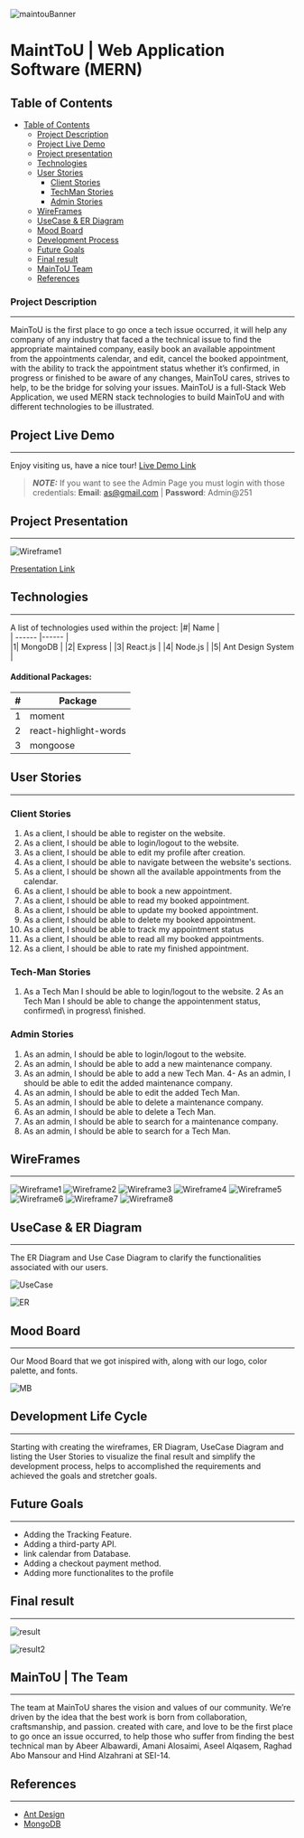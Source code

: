 ![maintouBanner](./frontend/src/images/ReadmeImages/maintouBanner.png)

# MaintToU | Web Application Software (MERN)
## Table of Contents
- [Table of Contents](#table-of-contents)
  - [Project Description](#project-livedemo)
  - [Project Live Demo](#project-presentation)
  - [Project presentation](#project-description)
  - [Technologies](#technologies)
  - [User Stories](#user-stories)
    - [Client Stories](#Client-stories)
    - [TechMan Stories](#TechMan-stories)
    - [Admin Stories](#Admin-stories)
  - [WireFrames](#wireframes)
  - [UseCase & ER Diagram](#usecase--er-diagram)
  - [Mood Board](#mood-board)
  - [Development Process](#development-process)
  - [Future Goals](#future-goals)
  - [Final result](#final-result)
  - [MainToU Team](#flancer-team)
  - [References](#references)
### Project Description
***
MainToU is the first place to go once a tech issue occurred, it will help any company of any industry that faced a the technical issue to find the appropriate maintained company, easily book an available appointment from the appointments calendar, and edit, cancel the booked appointment, with the ability to track the appointment status whether it’s confirmed, in progress or finished to be aware of any changes, MainToU cares, strives to help, to be the bridge for solving your issues. MainToU is a full-Stack Web Application, we used MERN stack technologies to build MainToU and with different technologies to be illustrated.

## Project Live Demo
***
Enjoy visiting us, have a nice tour!
 [Live Demo Link](https://maintou-team2.herokuapp.com/)
> **_NOTE:_**  If you want to see the Admin Page you must login with those credentials: **Email**: as@gmail.com | **Password**: Admin@251
## Project Presentation
***
 ![Wireframe1](./frontend/src/images/ReadmeImages/barcode.png)
 
 [Presentation Link](https://www.canva.com/design/DAEYGO1mOIU/2e5M5bmVIsMA9MAz7UjRAg/view?utm_content=DAEYGO1mOIU&utm_campaign=designshare&utm_medium=link&utm_source=publishsharelink)
## Technologies
***
A list of technologies used within the project:
|#| Name |  
| ------ |------ |  
|1| MongoDB | 
|2| Express |
|3| React.js |
|4| Node.js |
|5| Ant Design System |

#### Additional Packages:
|#| Package |  
| ------ |------ |  
|1| moment | 
|2| react-highlight-words |
|3| mongoose |




## User Stories
***
### Client Stories
1. As a client, I should be able to register on the website.
2.  As a client, I should be able to login/logout to the website.
3.  As a client, I should be able to edit my profile after creation.
4. As a client, I should be able to navigate between the website's sections.
5.  As a client, I should be shown all the available appointments from the calendar.
6.  As a client, I should be able to book a new appointment.
7.  As a client, I should be able to read my booked appointment.
8.  As a client, I should be able to update my booked appointment.
9.  As a client, I should be able to delete my booked appointment.
10.  As a client, I should be able to track my appointment status
11.  As a client, I should be able to read all my booked appointments.
12.  As a client, I should be able to rate my finished appointment.
 ### Tech-Man Stories

1. As a Tech Man I should be able to login/logout to the website.
2 As an Tech Man I should be able to change the appointenment status, confirmed\ in progress\ finished. 

### Admin Stories

1.  As an admin, I should be able to login/logout to the website.
2.  As an admin, I should be able to add a new maintenance company.
3.  As an admin, I should be able to add a new Tech Man.
4-  As an admin, I should be able to edit the added maintenance company.
5.  As an admin, I should be able to edit the added Tech Man.
6.  As an admin, I should be able to delete a maintenance company.
7.  As an admin, I should be able to delete a Tech Man.
8.  As an admin, I should be able to search for a maintenance company.
9.  As an admin, I should be able to search for a Tech Man.
## WireFrames
***
![Wireframe1](./frontend/src/images/ReadmeImages/home.png)
![Wireframe2](./frontend/src/images/ReadmeImages/Calender.png)
![Wireframe3](./frontend/src/images/ReadmeImages/login.png)
![Wireframe4](./frontend/src/images/ReadmeImages/profile.png)
![Wireframe5](./frontend/src/images/ReadmeImages/signup.png)
![Wireframe6](./frontend/src/images/ReadmeImages/track.png)
![Wireframe7](./frontend/src/images/ReadmeImages/addmaincompany.png)
![Wireframe8](./frontend/src/images/ReadmeImages/addtechnicalman.png)

## UseCase & ER Diagram
***
The ER Diagram and Use Case Diagram to clarify the functionalities associated with our users.

![UseCase](./frontend/src/images/ReadmeImages/UC.png)

![ER](./frontend/src/images/ReadmeImages/ER.png)

## Mood Board
***
Our Mood Board that we got inispired with, along with our logo, color palette, and fonts.

![MB](./frontend/src/images/ReadmeImages/maintoMB.png)

## Development Life Cycle
***
Starting with creating the wireframes, ER Diagram, UseCase Diagram and listing the User Stories to visualize the final result and simplify the development process, helps to accomplished the requirements and achieved the goals and stretcher goals.

## Future Goals
***
- Adding the Tracking Feature.
- Adding a third-party API.
- link calendar from Database.
- Adding a checkout payment method.
- Adding more functionalites to the profile

## Final result
***
![result](./frontend/src/images/ReadmeImages/MainToU.gif)

![result2](./frontend/src/images/ReadmeImages/MainToU2.gif)



## MainToU | The Team
***
The team at MainToU shares the vision and values of our community. We’re driven by the idea that the best work is born from collaboration, craftsmanship, and passion. created with care, and love to be the first place to go once an issue occurred, to help those who suffer from finding the best technical man by Abeer Albawardi, Amani Alosaimi, Aseel Alqasem, Raghad Abo Mansour and Hind Alzahrani at SEI-14.

## References
***
- [Ant Design](https://ant.design/)
- [MongoDB](https://www.mongodb.com/cloud/atlas)

